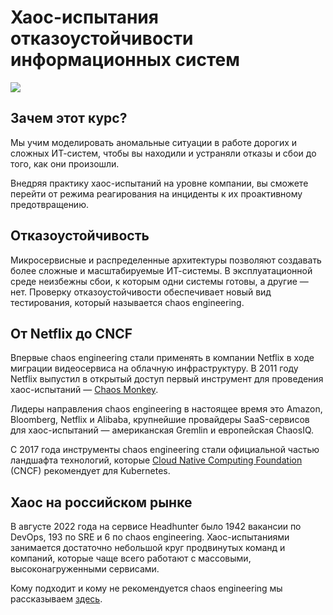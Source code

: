 # Хаос-испытания отказоустойчивости информационных систем

[![](https://img.shields.io/endpoint?url=https://start-chaos.github.io/badge.json)](https://start-chaos.github.io/)

## Зачем этот курс?

Мы учим моделировать аномальные ситуации в работе дорогих и сложных ИТ-систем,
чтобы вы находили и устраняли отказы и сбои до того, как они произошли.

Внедряя практику хаос-испытаний на уровне компании, вы сможете перейти
от режима реагирования на инциденты к их проактивному предотвращению.

## Отказоустойчивость

Микросервисные и распределенные архитектуры позволяют создавать более сложные и масштабируемые ИТ-системы.
В эксплуатационной среде неизбежны сбои, к которым одни системы готовы, а другие — нет.
Проверку отказоустойчивости обеспечивает новый вид тестирования, который называется chaos engineering.

## От Netflix до CNCF

Впервые chaos engineering стали применять в компании Netflix в ходе миграции видеосервиса на облачную инфраструктуру. В 2011 году Netflix выпустил в открытый доступ первый инструмент для проведения хаос-испытаний — [Chaos Monkey](https://github.com/Netflix/chaosmonkey).

Лидеры направления chaos engineering в настоящее время это Amazon, Bloomberg, Netflix и Alibaba,
крупнейшие провайдеры SaaS-сервисов для хаос-испытаний — американская Gremlin и европейская ChaosIQ.

С 2017 года инструменты chaos engineering стали официальной частью ландшафта технологий,
которые [Cloud Native Computing Foundation](https://www.cncf.io/) (CNCF) рекомендует для Kubernetes.

## Хаос на российском рынке

В августе 2022 года на сервисе Headhunter было 1942 вакансии по DevOps, 193 по SRE и 6 по chaos engineering. Хаос-испытаниями занимается достаточно небольшой круг продвинутых команд и компаний,
которые чаще всего работают с массовыми, высоконагруженными сервисами.

Кому подходит и кому не рекомендуется chaos engineering мы рассказываем [здесь](scope.md).
